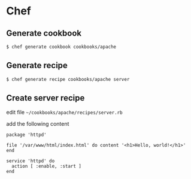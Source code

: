 # Chef

## Generate cookbook

```bash
$ chef generate cookbook cookbooks/apache
```

## Generate recipe

```bash
$ chef generate recipe cookbooks/apache server
```

## Create server recipe

edit file `~/cookbooks/apache/recipes/server.rb`

add the following content

```chef
package 'httpd'

file '/var/www/html/index.html' do content '<h1>Hello, world!</h1>'
end

service 'httpd' do
  action [ :enable, :start ]
end
```
